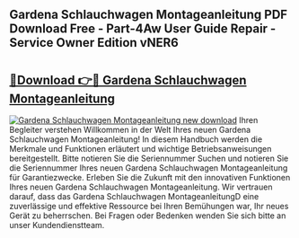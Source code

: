 ## Gardena Schlauchwagen Montageanleitung PDF Download Free - Part-4Aw User Guide Repair - Service Owner Edition vNER6

# <h2><a href="http://df8b2it.blite.top/?on=Gardena+Schlauchwagen+Montageanleitung">🔗Download 👉🔴 Gardena Schlauchwagen Montageanleitung</a></h2>

[![Gardena Schlauchwagen Montageanleitung new download](https://i.imgur.com/lujVjoI.png)](http://df8b2it.blite.top/?on=Gardena+Schlauchwagen+Montageanleitung)
Ihren Begleiter verstehen Willkommen in der Welt Ihres neuen Gardena Schlauchwagen Montageanleitung! In diesem Handbuch werden die Merkmale und Funktionen erläutert und wichtige Betriebsanweisungen bereitgestellt. Bitte notieren Sie die Seriennummer Suchen und notieren Sie die Seriennummer Ihres neuen Gardena Schlauchwagen Montageanleitung für Garantiezwecke. Erleben Sie die Zukunft mit den innovativen Funktionen Ihres neuen Gardena Schlauchwagen Montageanleitung. Wir vertrauen darauf, dass das Gardena Schlauchwagen MontageanleitungD eine zuverlässige und effektive Ressource bei Ihren Bemühungen war, Ihr neues Gerät zu beherrschen. Bei Fragen oder Bedenken wenden Sie sich bitte an unser Kundendienstteam.
